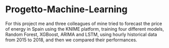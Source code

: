 # Progetto-Machine-Learning

For this project me and three colleagues of mine tried to forecast the price of energy in Spain using the KNIME platform, training four different models, Random Forest, XGBoost, ARIMA and LSTM, using hourly historical data from 2015 to 2018, and then we compared their performances. 
